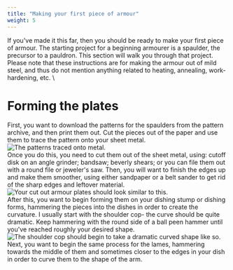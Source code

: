 ```yaml
---
title: "Making your first piece of armour"
weight: 5
---
```

If you've made it this far, then you should be ready to make your first piece of armour. The starting project for a beginning armourer is a spaulder, the precursor to a pauldron. This section will walk you through that project. Please note that these instructions are for making the armour out of mild steel, and thus do not mention anything related to heating, annealing, work-hardening, etc.
\
# Forming the plates
First, you want to download the patterns for the spaulders from the pattern archive, and then print them out. Cut the pieces out of the paper and use them to trace the pattern onto your sheet metal.
\
![The patterns traced onto metal.](/images/armouring/tutorial/tut1.jpg)
\
Once you do this, you need to cut them out of the sheet metal, using: cutoff disk on an angle grinder; bandsaw; beverly shears; or you can file them out with a round file or jeweler's saw. Then, you will want to 
finish the edges up and make them smoother, using either sandpaper or a belt sander to get rid of the sharp edges and leftover material.
\
![Your cut out armour plates should look similar to this.](images/armouring/tutorial/tut2.jpg)
\
After this, you want to begin forming them on your dishing stump or dishing forms, hammering the pieces into the dishes in order to create the curvature. I usually start with the shoulder cop- the curve should be
quite dramatic. Keep hammering with the round side of a ball peen hammer until you've reached roughly your desired shape.
\
![The shoulder cop should begin to take a dramatic curved shape like so.](images/armouring/tutorial/tut3.jpg)
\
Next, you want to begin the same process for the lames, hammering towards the middle of them and sometimes closer to the edges in your dish in order to curve them to the shape of the arm.
